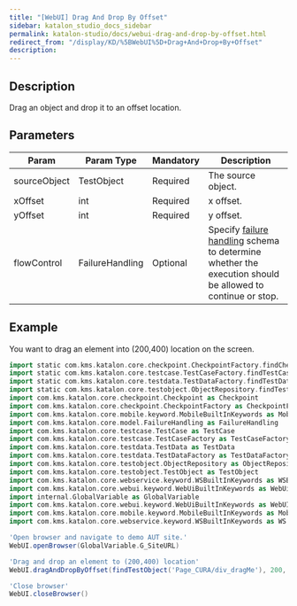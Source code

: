 ```yaml
---
title: "[WebUI] Drag And Drop By Offset" 
sidebar: katalon_studio_docs_sidebar
permalink: katalon-studio/docs/webui-drag-and-drop-by-offset.html 
redirect_from: "/display/KD/%5BWebUI%5D+Drag+And+Drop+By+Offset" 
description: 
---
```

Description
-----------

Drag an object and drop it to an offset location.

Parameters
----------

| Param | Param Type | Mandatory | Description |
| --- | --- | --- | --- |
| sourceObject | TestObject | Required | The source object. |
| xOffset | int | Required | x offset. |
| yOffset | int | Required | y offset. |
| flowControl | FailureHandling | Optional | Specify [failure handling](/x/qAAM) schema to determine whether the execution should be allowed to continue or stop. |

Example
-------

You want to drag an element into (200,400) location on the screen.

```groovy
import static com.kms.katalon.core.checkpoint.CheckpointFactory.findCheckpoint
import static com.kms.katalon.core.testcase.TestCaseFactory.findTestCase
import static com.kms.katalon.core.testdata.TestDataFactory.findTestData
import static com.kms.katalon.core.testobject.ObjectRepository.findTestObject
import com.kms.katalon.core.checkpoint.Checkpoint as Checkpoint
import com.kms.katalon.core.checkpoint.CheckpointFactory as CheckpointFactory
import com.kms.katalon.core.mobile.keyword.MobileBuiltInKeywords as MobileBuiltInKeywords
import com.kms.katalon.core.model.FailureHandling as FailureHandling
import com.kms.katalon.core.testcase.TestCase as TestCase
import com.kms.katalon.core.testcase.TestCaseFactory as TestCaseFactory
import com.kms.katalon.core.testdata.TestData as TestData
import com.kms.katalon.core.testdata.TestDataFactory as TestDataFactory
import com.kms.katalon.core.testobject.ObjectRepository as ObjectRepository
import com.kms.katalon.core.testobject.TestObject as TestObject
import com.kms.katalon.core.webservice.keyword.WSBuiltInKeywords as WSBuiltInKeywords
import com.kms.katalon.core.webui.keyword.WebUiBuiltInKeywords as WebUiBuiltInKeywords
import internal.GlobalVariable as GlobalVariable
import com.kms.katalon.core.webui.keyword.WebUiBuiltInKeywords as WebUI
import com.kms.katalon.core.mobile.keyword.MobileBuiltInKeywords as Mobile
import com.kms.katalon.core.webservice.keyword.WSBuiltInKeywords as WS

'Open browser and navigate to demo AUT site.'
WebUI.openBrowser(GlobalVariable.G_SiteURL)

'Drag and drop an element to (200,400) location'
WebUI.dragAndDropByOffset(findTestObject('Page_CURA/div_dragMe'), 200, 400)

'Close browser'
WebUI.closeBrowser()
```